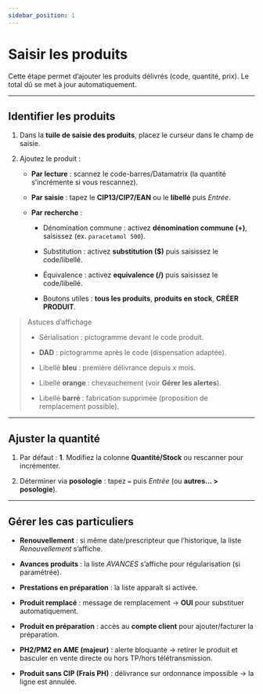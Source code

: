 ```yaml
---
sidebar_position: 1
---
```


# Saisir les produits

Cette étape permet d’ajouter les produits délivrés (code, quantité, prix). Le total dû se met à jour automatiquement.

---

## Identifier les produits

1. Dans la **tuile de saisie des produits**, placez le curseur dans le champ de saisie.
    
2. Ajoutez le produit :
    
    - **Par lecture** : scannez le code-barres/Datamatrix (la quantité s’incrémente si vous rescannez).
        
    - **Par saisie** : tapez le **CIP13/CIP7/EAN** ou le **libellé** puis _Entrée_.
        
    - **Par recherche** :
        
        - Dénomination commune : activez **dénomination commune (+)**, saisissez (ex. `paracetamol 500`).
            
        - Substitution : activez **substitution ($)** puis saisissez le code/libellé.
            
        - Équivalence : activez **equivalence (/)** puis saisissez le code/libellé.
            
        - Boutons utiles : **tous les produits**, **produits en stock**, **CRÉER PRODUIT**.
            

> Astuces d’affichage
> 
> - Sérialisation : pictogramme devant le code produit.
>     
> - **DAD** : pictogramme après le code (dispensation adaptée).
>     
> - Libellé **bleu** : première délivrance depuis _x_ mois.
>     
> - Libellé **orange** : chevauchement (voir **Gérer les alertes**).
>     
> - Libellé **barré** : fabrication supprimée (proposition de remplacement possible).

---
## Ajuster la quantité

1. Par défaut : **1**. Modifiez la colonne **Quantité/Stock** ou rescanner pour incrémenter.
    
2. Déterminer via **posologie** : tapez `=` puis _Entrée_ (ou **autres... > posologie**).

---
## Gérer les cas particuliers

- **Renouvellement** : si même date/prescripteur que l’historique, la liste _Renouvellement_ s’affiche.
    
- **Avances produits** : la liste _AVANCES_ s’affiche pour régularisation (si paramétrée).
    
- **Prestations en préparation** : la liste apparaît si activée.
    
- **Produit remplacé** : message de remplacement → **OUI** pour substituer automatiquement.
    
- **Produit en préparation** : accès au **compte client** pour ajouter/facturer la préparation.
    
- **PH2/PM2 en AME (majeur)** : alerte bloquante → retirer le produit et basculer en vente directe ou hors TP/hors télétransmission.
    
- **Produit sans CIP (Frais PH)** : délivrance sur ordonnance impossible → la ligne est annulée.